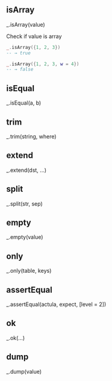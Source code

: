 isArray
---

_.isArray(value)

Check if value is array

```lua
_.isArray({1, 2, 3})
-- → true

_.isArray({1, 2, 3, w = 4})
-- → false
```

isEqual
---

_.isEqual(a, b)


trim
---

_.trim(string, where)


extend
---

_.extend(dst, ...)


split
---

_.split(str, sep)


empty
---

_.empty(value)


only
---

_.only(table, keys)


assertEqual
---

_.assertEqual(actula, expect, [level = 2])


ok
---

_.ok(...)


dump
---

_.dump(value)
